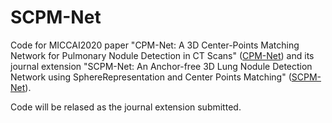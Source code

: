 # SCPM-Net
Code for MICCAI2020 paper "CPM-Net: A 3D Center-Points Matching Network for Pulmonary Nodule Detection in CT Scans" ([CPM-Net](https://link.springer.com/chapter/10.1007/978-3-030-59725-2_53)) and its journal extension "SCPM-Net: An Anchor-free 3D Lung Nodule Detection Network using SphereRepresentation and Center Points Matching" ([SCPM-Net](https://link.springer.com/chapter/10.1007/978-3-030-59725-2_53)).

Code will be relased as the journal extension submitted.
